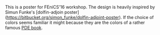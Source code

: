 This is a  poster for FEniCS'16 workshop. The design is heavily inspired by Simun Funke's [dolfin-adjoin poster] 
(https://bitbucket.org/simon_funke/dolfin-adjoint-poster). If the choice of colors seems familiar it might because
they are the colors of a rather famous [PDE book](https://books.google.no/books?id=Xnu0o_EJrCQC&printsec=frontcover&dq=Partial+Differential+Equations&hl=en&sa=X&ved=0ahUKEwiZ-LSr8czMAhUBOpoKHY6IAXgQ6AEIIDAB#v=onepage&q=Partial%20Differential%20Equations&f=false).
